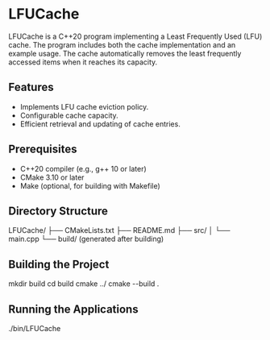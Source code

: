 # LFUCache

LFUCache is a C++20 program implementing a Least Frequently Used (LFU) cache. 
The program includes both the cache implementation and an example usage. The cache automatically removes the least frequently accessed items when it reaches its capacity.

## Features

- Implements LFU cache eviction policy.
- Configurable cache capacity.
- Efficient retrieval and updating of cache entries.

## Prerequisites

- C++20 compiler (e.g., g++ 10 or later)
- CMake 3.10 or later
- Make (optional, for building with Makefile)

## Directory Structure

LFUCache/
├── CMakeLists.txt
├── README.md
├── src/
│ └── main.cpp
└── build/ (generated after building)

## Building the Project

 mkdir build
 cd build
 cmake ../
 cmake --build .

## Running the Applications

 ./bin/LFUCache
